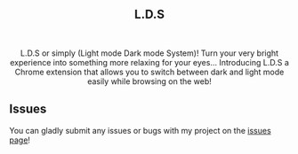 <h2 align="center">L.D.S</h2>
<!-- ![L D S](https://user-images.githubusercontent.com/99421749/210633383-6cc703d0-af83-43df-b008-7281ccea1046.png) -->

<br/>
<p align="center">L.D.S or simply (Light mode Dark mode System)! Turn your very bright experience into something more relaxing for your eyes...
Introducing L.D.S a Chrome extension that allows you to switch between dark and light mode easily while browsing on the web!
</p>

## Issues

You can gladly submit any issues or bugs with my project on the [issues page](https://github.com/Abdelrahmanthecoder/L.D.S/issues)!
